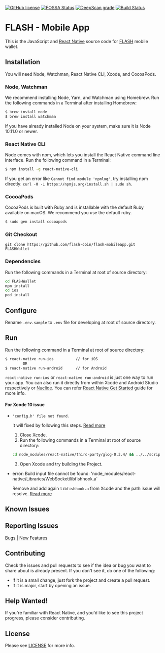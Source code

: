 [![GitHub license](https://img.shields.io/badge/license-MIT-blue.svg)](https://github.com/flash-coin/webwallet/blob/master/LICENSE) [![FOSSA Status](https://app.fossa.io/api/projects/git%2Bgithub.com%2Fflash-coin%2Fflash-mobileapp.svg?type=shield)](https://app.fossa.io/projects/git%2Bgithub.com%2Fflash-coin%2Fflash-mobileapp?ref=badge_shield) [![DeepScan grade](https://deepscan.io/api/projects/2899/branches/21968/badge/grade.svg)](https://deepscan.io/dashboard#view=project&pid=2899&bid=21968) [![Build Status](https://travis-ci.com/flash-coin/flash-mobileapp.svg?token=bmdR7pSx6iBkVZhq26eG&branch=master)](https://travis-ci.com/flash-coin/flash-mobileapp)


# FLASH - Mobile App
This is the JavaScript and [React Native](http://facebook.github.io/react-native/) source code for [FLASH](https://www.flashcoin.io) mobile wallet.


## Installation
You will need Node, Watchman, React Native CLI, Xcode, and CocoaPods.

### Node, Watchman

We recommend installing Node, Yarn, and Watchman using Homebrew. Run the following commands in a Terminal after installing Homebrew:

```sh
$ brew install node
$ brew install watchman
```

If you have already installed Node on your system, make sure it is Node 10.11.0 or newer.

### React Native CLI

Node comes with npm, which lets you install the React Native command line interface. Run the following command in a Terminal:

```sh
$ npm install -g react-native-cli
```

If you get an error like `Cannot find module 'npmlog'`, try installing npm directly: `curl -0 -L https://npmjs.org/install.sh | sudo sh`.


### CocoaPods

CocoaPods is built with Ruby and is installable with the default Ruby available on macOS. We recommend you use the default ruby.

```sh
$ sudo gem install cocoapods
```


### Git Checkout

```base
git clone https://github.com/flash-coin/flash-mobileapp.git FLASHWallet
```

### Dependencies

Run the following commands in a Terminal at root of source directory:

``` bash
cd FLASHWallet
npm install
cd ios
pod install
```

## Configure

Rename `.env.sample` to `.env` file for developing at root of source directory.

## Run

Run the following command in a Terminal at root of source directory:

```sh
$ react-native run-ios          // for iOS
        OR
$ react-native run-android      // for Android
```

`react-native run-ios` or `react-native run-android` is just one way to run your app. You can also run it directly from within Xcode and Android Studio respectively or [Nuclide](https://nuclide.io/). You can refer [React Native Get Started](https://facebook.github.io/react-native/docs/getting-started.html) guide for more info.

#### For Xcode 10 issue
- `'config.h' file not found`.

    It will fixed by following this steps. [Read more](https://github.com/facebook/react-native/issues/14382#issuecomment-313163119)
    1. Close Xcode.
    2. Run the following commands in a Terminal at root of source directory:
    ```bash
    cd node_modules/react-native/third-party/glog-0.3.4/ && ../../scripts/ios-configure-glog.sh && cd ../../../../
    ```
    3. Open Xcode and try building the Project.
- error: Build input file cannot be found: 'node_modules/react-native/Libraries/WebSocket/libfishhook.a'

    Remove and add again `libfishhook.a` from Xcode and the path issue will resolve. [Read more](https://github.com/facebook/react-native/issues/19569#issuecomment-422691829)


## Known Issues


## Reporting Issues

[Bugs | New Features](https://github.com/flash-coin/flash-mobileapp/issues)


## Contributing
Check the issues and pull requests to see if the idea or bug you want to share about is already present. If you don't see it, do one of the following:

* If it is a small change, just fork the project and create a pull request.
* If it is major, start by opening an issue.


## Help Wanted!

If you're familiar with React Native, and you'd like to see this project progress, please consider contributing.


## License

Please see [LICENSE](LICENSE) for more info.

